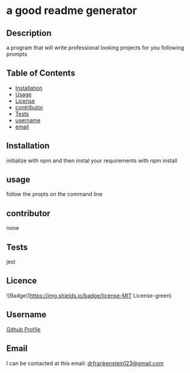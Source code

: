 # a good readme generator
 
## Description
 
a program that will write professional looking projects for you following prompts
 
## Table of Contents
 
* [Installation](#Installation) 
* [Usage](#Usage) 
* [License](#License) 
* [contributor](#contributor) 
* [Tests](#Tests)
* [username](#username) 
* [email](#email)
 
## Installation
 
initialize with npm and then instal your requirements with npm install
 
## usage

follow the propts on the command line
 
## contributor 
 
none
 
## Tests
jest
 
## Licence

![Badge](https://img.shields.io/badge/license-MIT License-green)
 
## Username

[Github Profile](https://github.com/neyneyneyalldayday/)
 
## Email

I can be contacted at this email: <drfrankenstein123@gmail.com>